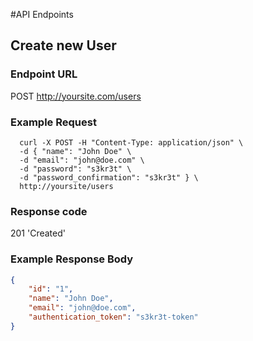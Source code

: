 #API Endpoints

## Create new User

### Endpoint URL
  POST http://yoursite.com/users

### Example Request

``` 
  curl -X POST -H "Content-Type: application/json" \
  -d { "name": "John Doe" \
  -d "email": "john@doe.com" \
  -d "password": "s3kr3t" \
  -d "password_confirmation": "s3kr3t" } \
  http://yoursite/users

```

### Response code
  201  'Created'

### Example Response Body

``` json
{
    "id": "1",
    "name": "John Doe",
    "email": "john@doe.com",
    "authentication_token": "s3kr3t-token"
}
```


